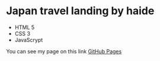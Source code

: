 # Japan travel landing by haide 
- HTML 5
- CSS 3
- JavaScrypt

You can see my page on this link [GitHub Pages](https://haidyonish.github.io/japan-travel-landing/)
